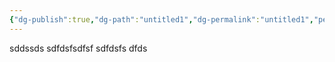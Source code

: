 ```yaml
---
{"dg-publish":true,"dg-path":"untitled1","dg-permalink":"untitled1","permalink":"/untitled1/"}
---
```



sddssds
sdfdsfsdfsf
sdfdsfs
dfds